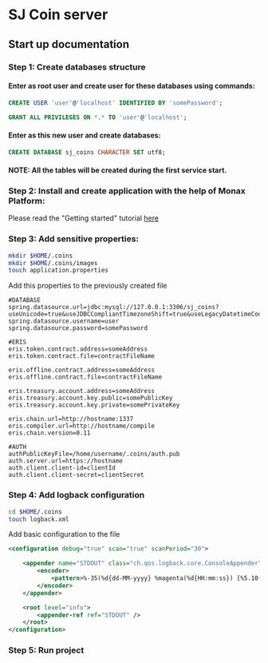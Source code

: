 # SJ Coin server

## Start up documentation

### Step 1: Create databases structure

#### Enter as root user and create user for these databases using commands:

```sql
CREATE USER 'user'@'localhost' IDENTIFIED BY 'somePassword';

GRANT ALL PRIVILEGES ON *.* TO 'user'@'localhost';
```

#### Enter as this new user and create databases:

```sql
CREATE DATABASE sj_coins CHARACTER SET utf8;
```

#### NOTE: All the tables will be created during the first service start.

### Step 2: Install and create application with the help of Monax Platform:

Please read the "Getting started" tutorial [here](https://monax.io/docs/getting-started/)


### Step 3: Add sensitive properties:

```bash
mkdir $HOME/.coins
mkdir $HOME/.coins/images
touch application.properties
```

Add this properties to the previously created file

```properties
#DATABASE
spring.datasource.url=jdbc:mysql://127.0.0.1:3306/sj_coins?useUnicode=true&useJDBCCompliantTimezoneShift=true&useLegacyDatetimeCode=false&serverTimezone=UTC&useSSL=false
spring.datasource.username=user
spring.datasource.password=somePassword

#ERIS
eris.token.contract.address=someAddress
eris.token.contract.file=contractFileName

eris.offline.contract.address=someAddress
eris.offline.contract.file=contractFileName

eris.treasury.account.address=someAddress
eris.treasury.account.key.public=somePublicKey
eris.treasury.account.key.private=somePrivateKey

eris.chain.url=http://hostname:1337
eris.compiler.url=http://hostname/compile
eris.chain.version=0.11

#AUTH
authPublicKeyFile=/home/username/.coins/auth.pub
auth.server.url=https://hostname
auth.client.client-id=clientId
auth.client.client-secret=clientSecret

```

### Step 4: Add logback configuration

```bash
cd $HOME/.coins
touch logback.xml
```

Add basic configuration to the file

```xml
<configuration debug="true" scan="true" scanPeriod="30">

    <appender name="STDOUT" class="ch.qos.logback.core.ConsoleAppender">
        <encoder>
            <pattern>%-35(%d{dd-MM-yyyy} %magenta(%d{HH:mm:ss}) [%5.10(%thread)]) %highlight(%-5level) %cyan(%logger{16}) - %msg%n</pattern>
        </encoder>
    </appender>

    <root level="info">
        <appender-ref ref="STDOUT" />
    </root>
</configuration>
```

### Step 5: Run project
